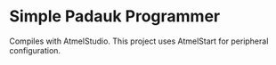 # Simple Padauk Programmer

Compiles with AtmelStudio. This project uses AtmelStart for peripheral configuration. 